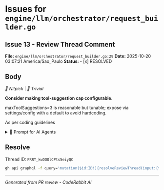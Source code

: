 # Issues for `engine/llm/orchestrator/request_builder.go`

## Issue 13 - Review Thread Comment

**File:** `engine/llm/orchestrator/request_builder.go:29`
**Date:** 2025-10-20 03:07:21 America/Sao_Paulo
**Status:** - [x] RESOLVED

## Body

_🧹 Nitpick_ | _🔵 Trivial_

**Consider making tool-suggestion cap configurable.**

maxToolSuggestions=3 is reasonable but tunable; expose via settings/config with a default to avoid hardcoding.

As per coding guidelines

<details>
<summary>🤖 Prompt for AI Agents</summary>

```
In engine/llm/orchestrator/request_builder.go at line 29, the hardcoded constant
maxToolSuggestions = 3 should be made configurable: replace the constant with a
configurable field (e.g., part of the orchestrator/request builder config or
settings struct) that defaults to 3, read from configuration or an environment
variable during initialization, validate the value (must be >=0 and reasonable
upper bound), and update any constructors/initializers and callers to use the
config field instead of the constant; also update related tests and any
documentation to reflect the new configurable parameter and default.
```

</details>

<!-- fingerprinting:phantom:medusa:chinchilla -->

<!-- This is an auto-generated comment by CodeRabbit -->

## Resolve

Thread ID: `PRRT_kwDOOlCPts5eiyQC`

```bash
gh api graphql -f query='mutation($id:ID!){resolveReviewThread(input:{threadId:$id}){thread{isResolved}}}' -F id=PRRT_kwDOOlCPts5eiyQC
```

---
*Generated from PR review - CodeRabbit AI*
